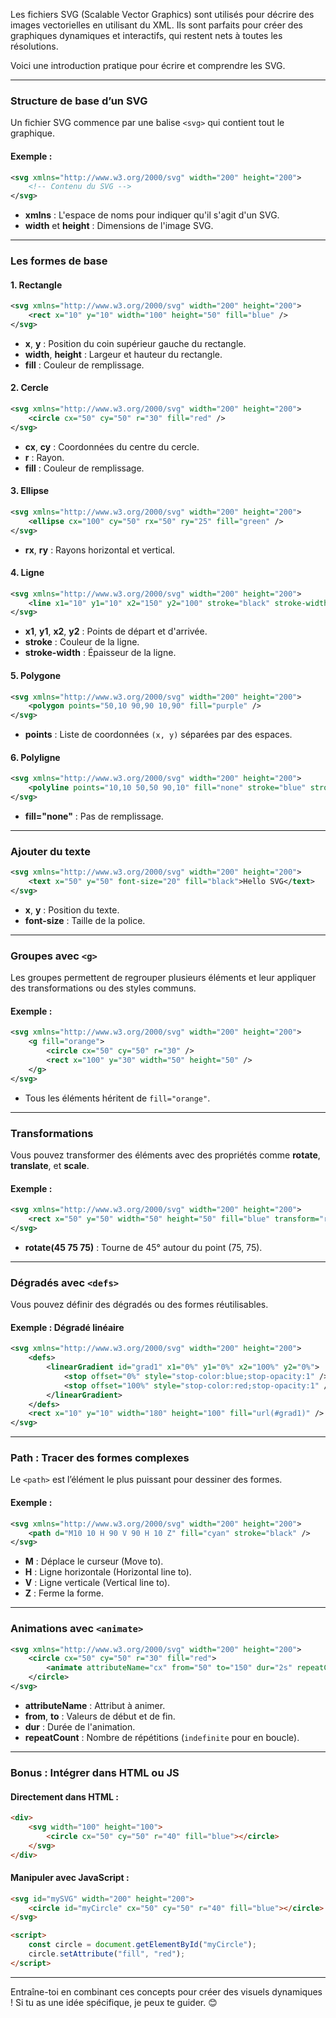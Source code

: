 Les fichiers SVG (Scalable Vector Graphics) sont utilisés pour décrire des images vectorielles en utilisant du XML. Ils sont parfaits pour créer des graphiques dynamiques et interactifs, qui restent nets à toutes les résolutions.

Voici une introduction pratique pour écrire et comprendre les SVG.

---

### **Structure de base d’un SVG**
Un fichier SVG commence par une balise `<svg>` qui contient tout le graphique.

#### Exemple :
```xml
<svg xmlns="http://www.w3.org/2000/svg" width="200" height="200">
    <!-- Contenu du SVG -->
</svg>
```

- **xmlns** : L'espace de noms pour indiquer qu'il s'agit d'un SVG.
- **width** et **height** : Dimensions de l'image SVG.

---

### **Les formes de base**

#### 1. **Rectangle**
```xml
<svg xmlns="http://www.w3.org/2000/svg" width="200" height="200">
    <rect x="10" y="10" width="100" height="50" fill="blue" />
</svg>
```

- **x**, **y** : Position du coin supérieur gauche du rectangle.
- **width**, **height** : Largeur et hauteur du rectangle.
- **fill** : Couleur de remplissage.

#### 2. **Cercle**
```xml
<svg xmlns="http://www.w3.org/2000/svg" width="200" height="200">
    <circle cx="50" cy="50" r="30" fill="red" />
</svg>
```

- **cx**, **cy** : Coordonnées du centre du cercle.
- **r** : Rayon.
- **fill** : Couleur de remplissage.

#### 3. **Ellipse**
```xml
<svg xmlns="http://www.w3.org/2000/svg" width="200" height="200">
    <ellipse cx="100" cy="50" rx="50" ry="25" fill="green" />
</svg>
```

- **rx**, **ry** : Rayons horizontal et vertical.

#### 4. **Ligne**
```xml
<svg xmlns="http://www.w3.org/2000/svg" width="200" height="200">
    <line x1="10" y1="10" x2="150" y2="100" stroke="black" stroke-width="2" />
</svg>
```

- **x1**, **y1**, **x2**, **y2** : Points de départ et d'arrivée.
- **stroke** : Couleur de la ligne.
- **stroke-width** : Épaisseur de la ligne.

#### 5. **Polygone**
```xml
<svg xmlns="http://www.w3.org/2000/svg" width="200" height="200">
    <polygon points="50,10 90,90 10,90" fill="purple" />
</svg>
```

- **points** : Liste de coordonnées `(x, y)` séparées par des espaces.

#### 6. **Polyligne**
```xml
<svg xmlns="http://www.w3.org/2000/svg" width="200" height="200">
    <polyline points="10,10 50,50 90,10" fill="none" stroke="blue" stroke-width="2" />
</svg>
```

- **fill="none"** : Pas de remplissage.

---

### **Ajouter du texte**
```xml
<svg xmlns="http://www.w3.org/2000/svg" width="200" height="200">
    <text x="50" y="50" font-size="20" fill="black">Hello SVG</text>
</svg>
```

- **x**, **y** : Position du texte.
- **font-size** : Taille de la police.

---

### **Groupes avec `<g>`**
Les groupes permettent de regrouper plusieurs éléments et leur appliquer des transformations ou des styles communs.

#### Exemple :
```xml
<svg xmlns="http://www.w3.org/2000/svg" width="200" height="200">
    <g fill="orange">
        <circle cx="50" cy="50" r="30" />
        <rect x="100" y="30" width="50" height="50" />
    </g>
</svg>
```

- Tous les éléments héritent de `fill="orange"`.

---

### **Transformations**
Vous pouvez transformer des éléments avec des propriétés comme **rotate**, **translate**, et **scale**.

#### Exemple :
```xml
<svg xmlns="http://www.w3.org/2000/svg" width="200" height="200">
    <rect x="50" y="50" width="50" height="50" fill="blue" transform="rotate(45 75 75)" />
</svg>
```

- **rotate(45 75 75)** : Tourne de 45° autour du point (75, 75).

---

### **Dégradés avec `<defs>`**
Vous pouvez définir des dégradés ou des formes réutilisables.

#### Exemple : Dégradé linéaire
```xml
<svg xmlns="http://www.w3.org/2000/svg" width="200" height="200">
    <defs>
        <linearGradient id="grad1" x1="0%" y1="0%" x2="100%" y2="0%">
            <stop offset="0%" style="stop-color:blue;stop-opacity:1" />
            <stop offset="100%" style="stop-color:red;stop-opacity:1" />
        </linearGradient>
    </defs>
    <rect x="10" y="10" width="180" height="100" fill="url(#grad1)" />
</svg>
```

---

### **Path : Tracer des formes complexes**
Le `<path>` est l’élément le plus puissant pour dessiner des formes.

#### Exemple :
```xml
<svg xmlns="http://www.w3.org/2000/svg" width="200" height="200">
    <path d="M10 10 H 90 V 90 H 10 Z" fill="cyan" stroke="black" />
</svg>
```

- **M** : Déplace le curseur (Move to).
- **H** : Ligne horizontale (Horizontal line to).
- **V** : Ligne verticale (Vertical line to).
- **Z** : Ferme la forme.

---

### **Animations avec `<animate>`**
```xml
<svg xmlns="http://www.w3.org/2000/svg" width="200" height="200">
    <circle cx="50" cy="50" r="30" fill="red">
        <animate attributeName="cx" from="50" to="150" dur="2s" repeatCount="indefinite" />
    </circle>
</svg>
```

- **attributeName** : Attribut à animer.
- **from**, **to** : Valeurs de début et de fin.
- **dur** : Durée de l'animation.
- **repeatCount** : Nombre de répétitions (`indefinite` pour en boucle).

---

### **Bonus : Intégrer dans HTML ou JS**
#### Directement dans HTML :
```html
<div>
    <svg width="100" height="100">
        <circle cx="50" cy="50" r="40" fill="blue"></circle>
    </svg>
</div>
```

#### Manipuler avec JavaScript :
```html
<svg id="mySVG" width="200" height="200">
    <circle id="myCircle" cx="50" cy="50" r="40" fill="blue"></circle>
</svg>

<script>
    const circle = document.getElementById("myCircle");
    circle.setAttribute("fill", "red");
</script>
```

---

Entraîne-toi en combinant ces concepts pour créer des visuels dynamiques ! Si tu as une idée spécifique, je peux te guider. 😊
